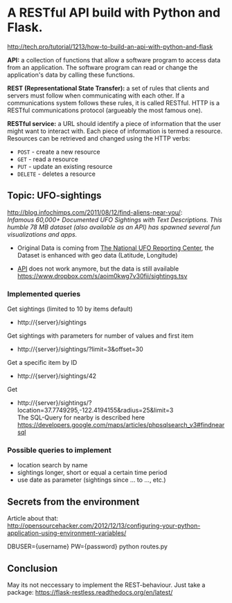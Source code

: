 # A RESTful API build with Python and Flask.

http://tech.pro/tutorial/1213/how-to-build-an-api-with-python-and-flask

**API:** a collection of functions that allow a software program to access data
from an application. The software program can read or change the application's
data by calling these functions.

**REST (Representational State Transfer):** a set of rules that clients and servers
must follow when communicating with each other. If a communications system follows
these rules, it is called RESTful. HTTP is a RESTful communications protocol
(argueably the most famous one).

**RESTful service:** a URL should identify a piece of information that
the user might want to interact with. Each piece of information is termed a resource.
Resources can be retrieved and changed using the HTTP verbs:  

* `POST` - create a new resource
* `GET` - read a resource
* `PUT` - update an existing resource
* `DELETE` - deletes a resource

## Topic: UFO-sightings

http://blog.infochimps.com/2011/08/12/find-aliens-near-you/:  
*Infamous 60,000+ Documented UFO Sightings with Text Descriptions. This humble
78 MB dataset (also available as an API) has spawned several fun visualizations
and apps.*

* Original Data is coming from [The National UFO Reporting Center](http://www.nuforc.org/index.html),
the Dataset is enhanced with geo data (Latitude, Longitude)

* [API](http://www.infochimps.com/datasets/60000-documented-ufo-sightings-with-text-descriptions-and-metada#api-explorer_tab)
does not work anymore, but the data is still available https://www.dropbox.com/s/aoim0kwg7v30fii/sightings.tsv

### Implemented queries

Get sightings (limited to 10 by items default)  
* http://{server}/sightings

Get sightings with parameters for number of values and first item  
* http://{server}/sightings/?limit=3&offset=30

Get a specific item by ID  
* http://{server}/sightings/42

Get
* http://{server}/sightings/?location=37.7749295,-122.4194155&radius=25&limit=3  
The SQL-Query for nearby is described here
https://developers.google.com/maps/articles/phpsqlsearch_v3#findnearsql

### Possible queries to implement

* location search by name
* sightings longer, short or equal a certain time period
* use date as parameter (sightings since ... to ..., etc.)

## Secrets from the environment

Article about that:  
http://opensourcehacker.com/2012/12/13/configuring-your-python-application-using-environment-variables/

DBUSER={username} PW={password} python routes.py

## Conclusion

May its not neccessary to implement the REST-behaviour. Just take a package:
https://flask-restless.readthedocs.org/en/latest/
